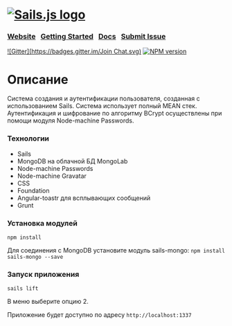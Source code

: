 <h1>
<a href="http://sailsjs.org"><img alt="Sails.js logo" src="http://balderdashy.github.io/sails/images/logo.png" title="Sails.js"/></a>
</h1>

### [Website](http://sailsjs.org/)  &nbsp; [Getting Started](http://sailsjs.org/get-started) &nbsp;  [Docs](http://sailsjs.org/documentation)  &nbsp; [Submit Issue](https://github.com/balderdashy/sails/blob/master/README.md#issue-submission)

[![Gitter](https://badges.gitter.im/Join Chat.svg)](https://gitter.im/balderdashy/sails?utm_source=badge&utm_medium=badge&utm_campaign=pr-badge&utm_content=badge)
[![NPM version](https://badge.fury.io/js/sails.svg)](http://badge.fury.io/js/sails)

# Описание
Система создания и аутентификации пользователя, созданная с использованием Sails. Система использует полный MEAN стек. Аутентификация и шифрование по алгоритму BCrypt осуществлены при помощи модуля Node-machine Passwords.

### Технологии
* Sails
* MongoDB на облачной БД MongoLab
* Node-machine Passwords
* Node-machine Gravatar
* CSS
* Foundation
* Angular-toastr для всплывающих сообщений
* Grunt

### Установка модулей
`npm install`

Для соединения с MongoDB установите модуль sails-mongo: `npm install sails-mongo --save`

### Запуск приложения
`sails lift`

В меню выберите опцию 2.

Приложение будет доступно по адресу `http://localhost:1337`
